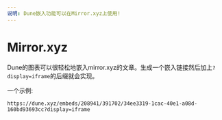 ```yaml
---
说明: Dune嵌入功能可以在Mirror.xyz上使用!
---
```


# Mirror.xyz

Dune的图表可以很轻松地嵌入mirror.xyz的文章。生成一个嵌入链接然后加上`?display=iframe`的后缀就会实现。

一个示例:

`https://dune.xyz/embeds/208941/391702/34ee3319-1cac-40e1-a08d-160bd93693cc?display=iframe`
